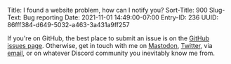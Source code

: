 Title: I found a website problem, how can I notify you?
Sort-Title: 900
Slug-Text: Bug reporting
Date: 2021-11-01 14:49:00-07:00
Entry-ID: 236
UUID: 86fff384-d649-5032-a463-3a431a9ff257

If you're on GitHub, the best place to submit an issue is on the [GitHub issues
page](https://github.com/fluffy-critter/novembeat.com/issues). Otherwise, get in
touch with me on [Mastodon](https://beesbuzz.biz/mastodon),
[Twitter](https://beesbuzz.biz/twitter), via
[email](mailto:fluffy%40beesbuzz.biz?subject=novembeat%20site%20issue), or on
whatever Discord community you inevitably know me from.
